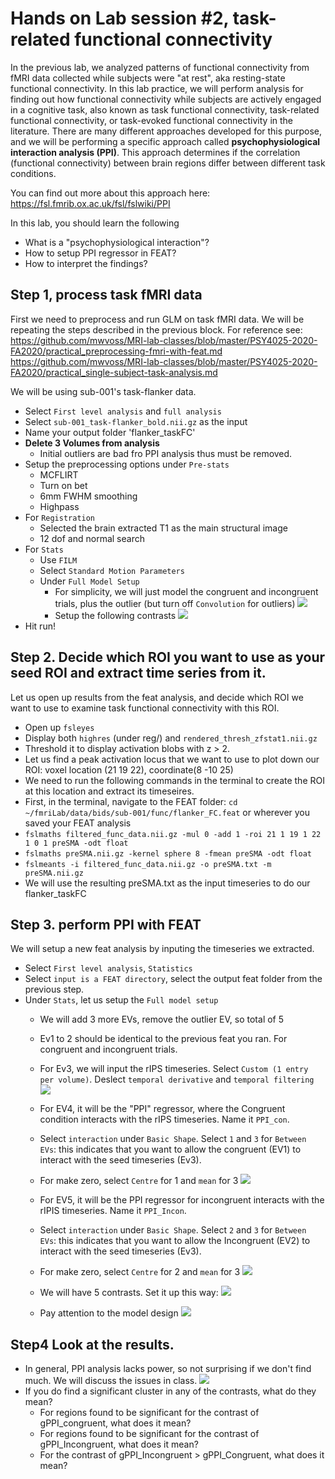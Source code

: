 # Hands on Lab session #2, task-related functional connectivity
In the previous lab, we analyzed patterns of functional connectivity from fMRI data collected while subjects were "at rest", aka resting-state functional connectivity. In this lab practice, we will perform analysis for finding out how functional connectivity while subjects are actively engaged in a cognitive task, also known as task functional connectivity, task-related functional connectivity, or task-evoked functional connectivity in the literature. There are many different approaches developed for this purpose, and we will be performing a specific approach called **psychophysiological interaction analysis (PPI)**. This approach determines if the correlation (functional connectivity) between brain regions differ between different task conditions.

You can find out more about this approach here: \
https://fsl.fmrib.ox.ac.uk/fsl/fslwiki/PPI

In this lab, you should learn the following
- What is a "psychophysiological interaction"?
- How to setup PPI regressor in FEAT?
- How to interpret the findings?


## Step 1, process task fMRI data
First we need to preprocess and run GLM on task fMRI data. We will be repeating the steps described in the previous block. For reference see: \
https://github.com/mwvoss/MRI-lab-classes/blob/master/PSY4025-2020-FA2020/practical_preprocessing-fmri-with-feat.md \
https://github.com/mwvoss/MRI-lab-classes/blob/master/PSY4025-2020-FA2020/practical_single-subject-task-analysis.md

We will be using sub-001's task-flanker data.

- Select `First level analysis` and `full analysis`
- Select `sub-001_task-flanker_bold.nii.gz` as the input
- Name your output folder 'flanker_taskFC'
- **Delete 3 Volumes from analysis**
  - Initial outliers are bad fro PPI analysis thus must be removed.
- Setup the preprocessing options under `Pre-stats`
  - MCFLIRT
  - Turn on bet
  - 6mm FWHM smoothing
  - Highpass
- For `Registration`
  - Selected the brain extracted T1 as the main structural image
  - 12 dof and normal search
- For `Stats`
  - Use `FILM`
  - Select `Standard Motion Parameters`
  - Under `Full Model Setup`
    - For simplicity, we will just model the congruent and incongruent trials, plus the outlier (but turn off `Convolution` for outliers)
    ![](Data/feat6.png)
    - Setup the following contrasts
    ![](Data/feat7.png)
- Hit run!


## Step 2. Decide which ROI you want to use as your seed ROI and extract time series from it.
Let us open up results from the feat analysis, and decide which ROI we want to use to examine task functional connectivity with this ROI.
  - Open up `fsleyes`
  - Display both `highres` (under reg/) and `rendered_thresh_zfstat1.nii.gz`
  - Threshold it to display activation blobs with z > 2.
  - Let us find a peak activation locus that we want to use to plot down our ROI: voxel location (21 19 22), coordinate(8 -10 25)
  - We need to run the following commands in the terminal to create the ROI at this location and extract its timeseires.
   - First, in the terminal, navigate to the FEAT folder: `cd ~/fmriLab/data/bids/sub-001/func/flanker_FC.feat` or wherever you saved your FEAT analysis
   - `fslmaths filtered_func_data.nii.gz -mul 0 -add 1 -roi 21 1 19 1 22 1 0 1 preSMA -odt float`
   - `fslmaths preSMA.nii.gz -kernel sphere 8 -fmean preSMA -odt float`
   - `fslmeants -i filtered_func_data.nii.gz -o preSMA.txt -m preSMA.nii.gz`
   - We will use the resulting preSMA.txt as the input timeseries to do our flanker_taskFC


## Step 3. perform PPI with FEAT
We will setup a new feat analysis by inputing the timeseries we extracted.
- Select `First level analysis`, `Statistics`
- Select `input is a FEAT directory`, select the output feat folder from the previous step.
- Under `Stats`, let us setup the `Full model setup`
  - We will add 3 more EVs, remove the outlier EV, so total of 5
  - Ev1 to 2 should be identical to the previous feat you ran. For congruent and incongruent trials.
  - For Ev3, we will input the rIPS timeseries. Select `Custom (1 entry per volume)`. Deslect `temporal derivative` and `temporal filtering`
  ![](Data/ppi1.png)
  - For EV4, it will be the "PPI" regressor, where the Congruent condition interacts with the rIPS timeseries. Name it `PPI_con`.
  - Select `interaction` under `Basic Shape`. Select `1` and `3` for `Between EVs`: this indicates that you want to allow the congruent (EV1) to interact with the seed timeseries (Ev3).
  - For make zero, select `Centre` for 1 and `mean` for 3
  ![](Data/ppi2.png)
  - For EV5, it will be the PPI regressor for incongruent interacts with the rIPIS timeseries. Name it `PPI_Incon`.
  - Select `interaction` under `Basic Shape`. Select `2` and `3` for `Between EVs`: this indicates that you want to allow the Incongruent (EV2) to interact with the seed timeseries (Ev3).
  - For make zero, select `Centre` for 2 and `mean` for 3
  ![](Data/ppi3.png)   
  - We will have 5 contrasts. Set it up this way:
  ![](Data/ppi4.png)

  - Pay attention to the model design
  ![](Data/ppimodel.png)

## Step4 Look at the results.
- In general, PPI analysis lacks power, so not surprising if we don't find much. We will discuss the issues in class.
![](Data/ppi5.png)
- If you do find a significant cluster in any of the contrasts, what do they mean?
  - For regions found to be significant for the contrast of gPPI_congruent, what does it mean?
  - For regions found to be significant for the contrast of gPPI_Incongruent, what does it mean?
  - For the contrast of gPPI_Incongruent > gPPI_Congruent, what does it mean?
